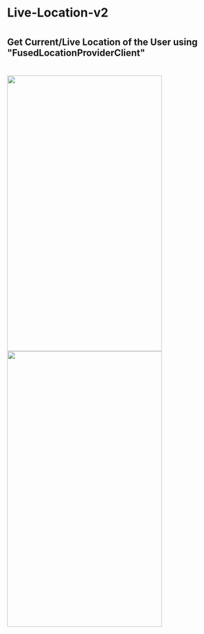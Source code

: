 # Live-Location-v2
#
## Get Current/Live Location of the User using "FusedLocationProviderClient"
#
#

<img src="https://github.com/Alfaizkhan/Live-Location-v2/blob/master/images/live.png" width="360" height="640">
<img src="https://github.com/Alfaizkhan/Live-Location-v2/blob/master/images/polyline.png" width="360" height="640">

